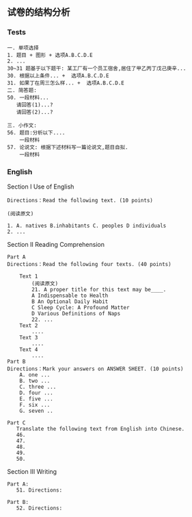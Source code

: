 
##  试卷的结构分析


### Tests

    一. 单项选择
    1. 题目 + 图形 + 选项A.B.C.D.E
    2. ...
    30~31 题基于以下题干: 某工厂有一个员工宿舍,居住了甲乙丙丁戊己庚辛...
    30. 根据以上条件... +  选项A.B.C.D.E
    31. 如果丁在周三怎么样... +  选项A.B.C.D.E
    二. 简答题:
    50. 一段材料...
       请回答(1)...?
       请回答(2)...?

    三. 小作文:
    56. 题目:分析以下....
        一段材料
    57. 论说文: 根据下述材料写一篇论说文,题目自拟.
        一段材料

### English

Section I Use of English

    Directions：Read the following text. (10 points)

    (阅读原文)

    1. A. natives B.inhabitants C. peoples D individuals
    2. ...

Section II Reading Comprehension

    Part A
    Directions：Read the following four texts. (40 points)

        Text 1
            (阅读原文)
            21. A proper title for this text may be____.
            A Indispensable to Health
            B An Optional Daily Habit
            C Sleep Cycle: A Profound Matter
            D Various Definitions of Naps
            22. ...
        Text 2
            ....
        Text 3
            ....
        Text 4
            ....
    Part B
    Directions：Mark your answers on ANSWER SHEET. (10 points)
        A. one ...
        B. two ...
        C. three ...
        D. four ...
        E. five ...
        F. six ...
        G. seven ..

    Part C
       Translate the following text from English into Chinese.
       46.
       47.
       48.
       49.
       50.

Section III Writing

    Part A:
       51. Directions:

    Part B:
       52. Directions: